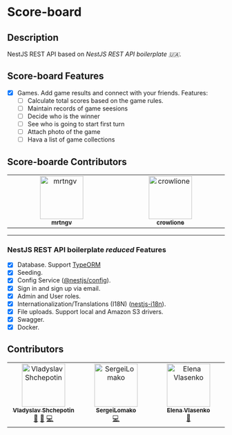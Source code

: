 # Score-board

## Description 

NestJS REST API based on *NestJS REST API boilerplate 🇺🇦*.

## Score-board Features

- [x] Games. Add game results and connect with your friends. Features:
  - [ ] Calculate total scores based on the game rules.
  - [ ] Maintain records of game seesions
  - [ ] Decide who is the winner
  - [ ] See who is going to start first turn
  - [ ] Attach photo of the game
  - [ ] Hava a list of game collections

## Score-boarde Contributors

<!-- ALL-CONTRIBUTORS-LIST:START - Do not remove or modify this section -->
<!-- prettier-ignore-start -->
<!-- markdownlint-disable -->
<table>
  <tbody>
    <tr>
      <td align="center" valign="top" width="14.28%"><a href="https://github.com/mrtngv"><img src="https://avatars.githubusercontent.com/u/47338843?s=400&u=ec38ea34e90cd2379c3b38fe72888da2abb05f7f&v=4" width="100px;" alt="mrtngv"/><br /><sub><b>mrtngv</b></sub></a>
      <td align="center" valign="top" width="14.28%"><a href="https://github.com/crowlione"><img src="https://avatars.githubusercontent.com/u/69119713?v=4" width="100px;" alt="crowlione"/><br /><sub><b>crowlione</b></sub></a>
    </tr>
  </tbody>
</table>

<!-- markdownlint-restore -->
<!-- prettier-ignore-end -->

<!-- ALL-CONTRIBUTORS-LIST:END -->

---

### NestJS REST API boilerplate *reduced* Features 

- [x] Database. Support [TypeORM](https://www.npmjs.com/package/typeorm) 
- [x] Seeding.
- [x] Config Service ([@nestjs/config](https://www.npmjs.com/package/@nestjs/config)).
- [x] Sign in and sign up via email.
- [x] Admin and User roles.
- [x] Internationalization/Translations (I18N) ([nestjs-i18n](https://www.npmjs.com/package/nestjs-i18n)).
- [x] File uploads. Support local and Amazon S3 drivers.
- [x] Swagger.
- [x] Docker.

## Contributors

<!-- ALL-CONTRIBUTORS-LIST:START - Do not remove or modify this section -->
<!-- prettier-ignore-start -->
<!-- markdownlint-disable -->
<table>
  <tbody>
    <tr>
      <td align="center" valign="top" width="14.28%"><a href="https://github.com/Shchepotin"><img src="https://avatars.githubusercontent.com/u/6001723?v=4?s=100" width="100px;" alt="Vladyslav Shchepotin"/><br /><sub><b>Vladyslav Shchepotin</b></sub></a><br /><a href="#maintenance-Shchepotin" title="Maintenance">🚧</a> <a href="#doc-Shchepotin" title="Documentation">📖</a> <a href="#code-Shchepotin" title="Code">💻</a></td>
      <td align="center" valign="top" width="14.28%"><a href="https://github.com/SergeiLomako"><img src="https://avatars.githubusercontent.com/u/31205374?v=4?s=100" width="100px;" alt="SergeiLomako"/><br /><sub><b>SergeiLomako</b></sub></a><br /><a href="#code-SergeiLomako" title="Code">💻</a></td>
      <td align="center" valign="top" width="14.28%"><a href="https://github.com/ElenVlass"><img src="https://avatars.githubusercontent.com/u/72293912?v=4?s=100" width="100px;" alt="Elena Vlasenko"/><br /><sub><b>Elena Vlasenko</b></sub></a><br /><a href="#doc-ElenVlass" title="Documentation">📖</a></td>
    </tr>
  </tbody>
</table>

<!-- markdownlint-restore -->
<!-- prettier-ignore-end -->

<!-- ALL-CONTRIBUTORS-LIST:END -->
